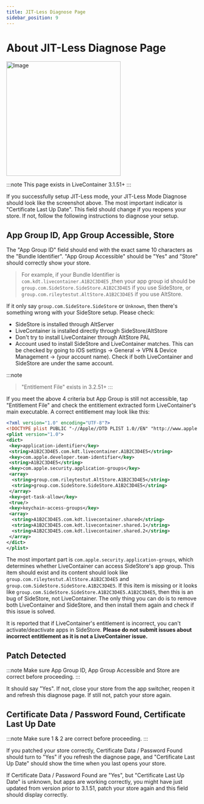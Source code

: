 ```yaml
---
title: JIT-Less Diagnose Page
sidebar_position: 9
---
```


# About JIT-Less Diagnose Page

<img width="300" alt="Image" src="https://github.com/user-attachments/assets/03f6392d-1a2a-4e8b-b03a-e6e7568346d2" />

:::note
This page exists in LiveContainer 3.1.51+
:::

If you successfully setup JIT-Less mode, your JIT-Less Mode Diagnose should look like the screenshot above. The most important indicator is "Certificate Last Up Date". This field should change if you reopens your store. If not, follow the following instructions to diagnose your setup.

## App Group ID, App Group Accessible, Store

The "App Group ID" field should end with the exact same 10 characters as the "Bundle Identifier". "App Group Accessible" should be "Yes" and "Store" should correctly show your store.

> For example, if your Bundle Identifier is `com.kdt.livecontainer.A1B2C3D4E5` ,then your app group id should be `group.com.SideStore.SideStore.A1B2C3D4E5` if you use SideStore, or `group.com.rileytestut.AltStore.A1B2C3D4E5` if you use AltStore.

If it only say `group.com.SideStore.SideStore` or `Unknown`, then there's something wrong with your SideStore setup. Please check:

- SideStore is installed through AltServer
- LiveContainer is installed directly through SideStore/AltStore
- Don't try to install LiveContainer through AltStore PAL
- Account used to install SideStore and LiveContainer matches. This can be checked by going to iOS settings -> General -> VPN & Device Management -> (your account name). Check if both LiveContainer and SideStore are under the same account.

:::note
> "Entitlement File" exists in 3.2.51+
:::

If you meet the above 4 criteria but App Group is still not accessible, tap "Entitlement File" and check the entitlement extracted form LiveContainer's main executable. A correct entitlement may look like this:

```xml
<?xml version="1.0" encoding="UTF-8"?>
<!DOCTYPE plist PUBLIC "-//Apple//DTD PLIST 1.0//EN" "http://www.apple.com/DTDs/PropertyList-1.0.dtd">
<plist version="1.0">
<dict>
 <key>application-identifier</key>
 <string>A1B2C3D4E5.com.kdt.livecontainer.A1B2C3D4E5</string>
 <key>com.apple.developer.team-identifier</key>
 <string>A1B2C3D4E5</string>
 <key>com.apple.security.application-groups</key>
 <array>
  <string>group.com.rileytestut.AltStore.A1B2C3D4E5</string>               <--- Important!
  <string>group.com.SideStore.SideStore.A1B2C3D4E5</string>               <--- Important!
 </array>
 <key>get-task-allow</key>
 <true/>
 <key>keychain-access-groups</key>
 <array>
  <string>A1B2C3D4E5.com.kdt.livecontainer.shared</string>
  <string>A1B2C3D4E5.com.kdt.livecontainer.shared.1</string>
  <string>A1B2C3D4E5.com.kdt.livecontainer.shared.2</string>
 </array>
</dict>
</plist>

```

The most important part is `com.apple.security.application-groups`, which determines whether LiveContainer can access SideStore's app group.
This item should exist and its content should look like `group.com.rileytestut.AltStore.A1B2C3D4E5` and `group.com.SideStore.SideStore.A1B2C3D4E5`. If this item is missing or it looks like `group.com.SideStore.SideStore.A1B2C3D4E5.A1B2C3D4E5`, then this is an bug of SideStore, not LiveContainer. The only thing you can do is to remove both LiveContainer and SideStore, and then install them again and check if this issue is solved.

It is reported that if LiveContainer's entitlement is incorrect, you can't activate/deactivate apps in SideStore. **Please do not submit issues about incorrect entitlement as it is not a LiveContainer issue.**

## Patch Detected

:::note
Make sure App Group ID, App Group Accessible and Store are correct before proceeding.
:::

It should say "Yes". If not, close your store from the app switcher, reopen it and refresh this diagnose page.
If still not, patch your store again.

## Certificate Data / Password Found, Certificate Last Up Date

:::note
Make sure 1 & 2 are correct before proceeding.
:::

If you patched your store correctly, Certificate Data / Password Found should turn to "Yes" if you refresh the diagnose page, and "Certificate Last Up Date" should show the time when you last opens your store.

If Certificate Data / Password Found are "Yes", but "Certificate Last Up Date" is unknown, but apps are working correctly, you might have just updated from version prior to 3.1.51, patch your store again and this field should display correctly.

